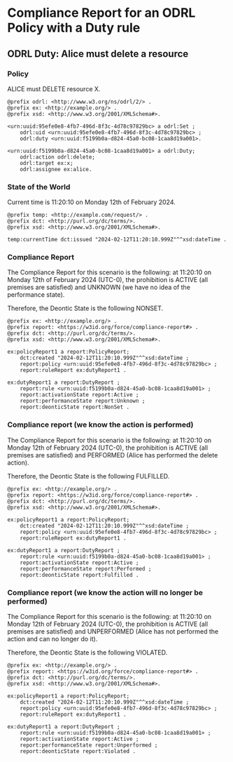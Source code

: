 # Compliance Report for an ODRL Policy with a Duty rule

## ODRL Duty: Alice must delete a resource

### Policy
ALICE must DELETE resource X.

```ttl
@prefix odrl: <http://www.w3.org/ns/odrl/2/> .
@prefix ex: <http://example.org/> .
@prefix xsd: <http://www.w3.org/2001/XMLSchema#>.

<urn:uuid:95efe0e8-4fb7-496d-8f3c-4d78c97829bc> a odrl:Set ;
    odrl:uid <urn:uuid:95efe0e8-4fb7-496d-8f3c-4d78c97829bc> ;
    odrl:duty <urn:uuid:f5199b0a-d824-45a0-bc08-1caa8d19a001>.

<urn:uuid:f5199b0a-d824-45a0-bc08-1caa8d19a001> a odrl:Duty;
    odrl:action odrl:delete;
    odrl:target ex:x;
    odrl:assignee ex:alice.
```

### State of the World
Current time is 11:20:10 on Monday 12th of February 2024.

```ttl
@prefix temp: <http://example.com/request/> .
@prefix dct: <http://purl.org/dc/terms/>.
@prefix xsd: <http://www.w3.org/2001/XMLSchema#>.

temp:currentTime dct:issued "2024-02-12T11:20:10.999Z"^^xsd:dateTime .
```

### Compliance Report

The Compliance Report for this scenario is the following: at 11:20:10 on Monday 12th of February 2024 (UTC-0), the prohibition is ACTIVE (all premises are satisfied) and UNKNOWN (we have no idea of the performance state).

Therefore, the Deontic State is the following NONSET.

```ttl
@prefix ex: <http://example.org/> .
@prefix report: <https://w3id.org/force/compliance-report#> .
@prefix dct: <http://purl.org/dc/terms/>.
@prefix xsd: <http://www.w3.org/2001/XMLSchema#>.

ex:policyReport1 a report:PolicyReport;
    dct:created "2024-02-12T11:20:10.999Z"^^xsd:dateTime ; 
    report:policy <urn:uuid:95efe0e8-4fb7-496d-8f3c-4d78c97829bc> ;
    report:ruleReport ex:dutyReport1 .

ex:dutyReport1 a report:DutyReport ;
    report:rule <urn:uuid:f5199b0a-d824-45a0-bc08-1caa8d19a001> ; 
    report:activationState report:Active ;
    report:performanceState report:Unknown ;
    report:deonticState report:NonSet .
```

### Compliance report (we know the action is performed)

The Compliance Report for this scenario is the following: at 11:20:10 on Monday 12th of February 2024 (UTC-0), the prohibition is ACTIVE (all premises are satisfied) and PERFORMED (Alice has performed the delete action).

Therefore, the Deontic State is the following FULFILLED.

```ttl
@prefix ex: <http://example.org/> .
@prefix report: <https://w3id.org/force/compliance-report#> .
@prefix dct: <http://purl.org/dc/terms/>.
@prefix xsd: <http://www.w3.org/2001/XMLSchema#>.

ex:policyReport1 a report:PolicyReport;
    dct:created "2024-02-12T11:20:10.999Z"^^xsd:dateTime ; 
    report:policy <urn:uuid:95efe0e8-4fb7-496d-8f3c-4d78c97829bc> ;
    report:ruleReport ex:dutyReport1 .

ex:dutyReport1 a report:DutyReport ;
    report:rule <urn:uuid:f5199b0a-d824-45a0-bc08-1caa8d19a001> ; 
    report:activationState report:Active ;
    report:performanceState report:Performed ;
    report:deonticState report:Fulfilled .
```

### Compliance report (we know the action will no longer be performed)

The Compliance Report for this scenario is the following: at 11:20:10 on Monday 12th of February 2024 (UTC-0), the prohibition is ACTIVE (all premises are satisfied) and UNPERFORMED (Alice has not performed the action and can no longer do it).

Therefore, the Deontic State is the following VIOLATED.

```ttl
@prefix ex: <http://example.org/> .
@prefix report: <https://w3id.org/force/compliance-report#> .
@prefix dct: <http://purl.org/dc/terms/>.
@prefix xsd: <http://www.w3.org/2001/XMLSchema#>.

ex:policyReport1 a report:PolicyReport;
    dct:created "2024-02-12T11:20:10.999Z"^^xsd:dateTime ; 
    report:policy <urn:uuid:95efe0e8-4fb7-496d-8f3c-4d78c97829bc> ;
    report:ruleReport ex:dutyReport1 .

ex:dutyReport1 a report:DutyReport ;
    report:rule <urn:uuid:f5199b0a-d824-45a0-bc08-1caa8d19a001> ; 
    report:activationState report:Active ;
    report:performanceState report:Unperformed ;
    report:deonticState report:Violated .
```